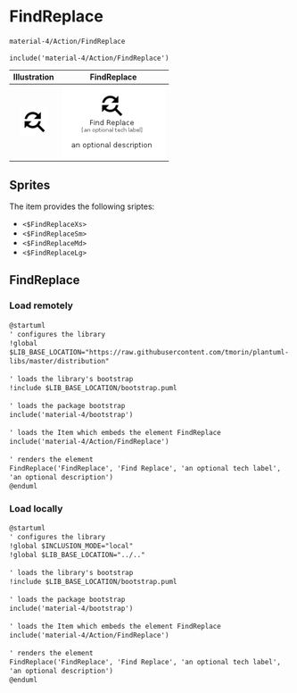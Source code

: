 # FindReplace


```text
material-4/Action/FindReplace
```

```text
include('material-4/Action/FindReplace')
```



| Illustration | FindReplace |
| :---: | :---: |
| ![illustration for Illustration](../../material-4/Action/FindReplace.png) | ![illustration for FindReplace](../../material-4/Action/FindReplace.Local.png) |



## Sprites
The item provides the following sriptes:

- `<$FindReplaceXs>`
- `<$FindReplaceSm>`
- `<$FindReplaceMd>`
- `<$FindReplaceLg>`





## FindReplace

### Load remotely
```plantuml
@startuml
' configures the library
!global $LIB_BASE_LOCATION="https://raw.githubusercontent.com/tmorin/plantuml-libs/master/distribution"

' loads the library's bootstrap
!include $LIB_BASE_LOCATION/bootstrap.puml

' loads the package bootstrap
include('material-4/bootstrap')

' loads the Item which embeds the element FindReplace
include('material-4/Action/FindReplace')

' renders the element
FindReplace('FindReplace', 'Find Replace', 'an optional tech label', 'an optional description')
@enduml
```

### Load locally
```plantuml
@startuml
' configures the library
!global $INCLUSION_MODE="local"
!global $LIB_BASE_LOCATION="../.."

' loads the library's bootstrap
!include $LIB_BASE_LOCATION/bootstrap.puml

' loads the package bootstrap
include('material-4/bootstrap')

' loads the Item which embeds the element FindReplace
include('material-4/Action/FindReplace')

' renders the element
FindReplace('FindReplace', 'Find Replace', 'an optional tech label', 'an optional description')
@enduml
```

